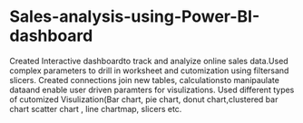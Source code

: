 # Sales-analysis-using-Power-BI-dashboard
Created Interactive dashboardto track and analyize online sales data.Used complex parameters to drill in worksheet and cutomization using filtersand slicers.
Created connections join new tables, calculationsto manipaulate dataand enable user driven paramters for visulizations.
Used different types of cutomized Visulization(Bar chart, pie chart, donut chart,clustered bar chart scatter chart , line chartmap, slicers etc.
